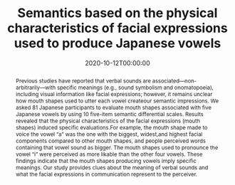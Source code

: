 ---
title: "Semantics based on the physical characteristics of facial expressions used to produce Japanese vowels"
authors: 
    - admin
    - Toshimune Kambara
date: "2020-10-12T00:00:00"
doi: "10.3390/bs10100157"

# Schedule page publish date (NOT publication's date).
#publishDate: "2018-05-10T00:00:00Z"

# Publication type.
# Legend: 0 = Uncategorized; 1 = Conference paper; 2 = Journal article;
# 3 = Preprint / Working Paper; 4 = Report; 5 = Book; 6 = Book section;
# 7 = Thesis; 8 = Patent
publication_types: ["2"]

# Publication name and optional abbreviated publication name.
publication: "*Behavioral Sciences*"
publication_short: "*Behav. Sci.*"

# Abstract and optional shortened version.
abstract: "Previous studies have reported that verbal sounds are associated—non-arbitrarily—with specific meanings (e.g., sound symbolism and onomatopoeia), including visual information like facial expressions; however, it remains unclear how mouth shapes used to utter each vowel createour semantic impressions. We asked 81 Japanese participants to evaluate mouth shapes associated with five Japanese vowels by using 10 five-item semantic differential scales. Results revealed that the physical characteristics of the facial expressions (mouth shapes) induced specific evaluations.For example, the mouth shape made to voice the vowel “a” was the one with the biggest, widest,and highest facial components compared to other mouth shapes, and people perceived words containing that vowel sound as bigger. The mouth shapes used to pronounce the vowel “i” were perceived as more likable than the other four vowels. These findings indicate that the mouth shapes producing vowels imply specific meanings. Our study provides clues about the meaning of verbal sounds and what the facial expressions in communication represent to the perceiver."

# Summary. An optional shortened abstract.
# summary: Dynamic information in facial displays contributes to the ability to accurately infer the emotional experiences of another person.


tags:
#- Source Themes
# Is this a selected publication? (true/false)
featured: false

# links:
# - name: ""
#   url: ""
url_pdf: ''
url_code: ''
url_dataset: ''
url_poster: ''
url_project: ''
url_slides: ''
url_source: ''
url_video: ''


# Featured image
# To use, add an image named `featured.jpg/png` to your page's folder. 
image:
#  caption: 'Image credit: [**Unsplash**](https://unsplash.com/photos/jdD8gXaTZsc)'
  focal_point: ""
  preview_only: false

# Associated Projects (optional).
#   Associate this publication with one or more of your projects.
#   Simply enter your project's folder or file name without extension.
#   E.g. `internal-project` references `content/project/internal-project/index.md`.
#   Otherwise, set `projects: []`.
projects: []


# Slides (optional).
#   Associate this publication with Markdown slides.
#   Simply enter your slide deck's filename without extension.
#   E.g. `slides: "example"` references `content/slides/example/index.md`.
#   Otherwise, set `slides: ""`.
slides: example

---